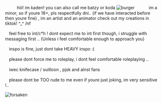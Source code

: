 ㅤㅤㅤhiii! im kaden! you can also call me batzy or koda ![burger](https://github.com/user-attachments/assets/01783972-2203-45a0-82af-df7cf2fa1fff)
ㅤ
ㅤㅤim a minor, so if youre 18+, pls respectfully dni.. (if we have interacted before then youre fine) , im an artist and an animator check out my creations in tiktok! ^_^ /nf

ㅤfeel free to int/c*h ! dont expect me to int first though, i struggle with messaging first .. (Unless i feel comfortable enough to approach you)

ㅤinspo is fine, just dont take HEAVY inspo :(

ㅤplease dont force me to roleplay, i dont feel comfortable roleplaying ..

ㅤiwec knifecase / suitloon , pjsk and alnst fans

ㅤplease dont be TOO rude to me even if youre just joking, im very sensitive !..

![forsaken](https://github.com/user-attachments/assets/be0a8523-904d-4ee7-a927-39b5aacba763)
